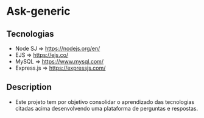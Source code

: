 # Ask-generic

## Tecnologias
- Node SJ           => https://nodejs.org/en/
- EJS               => https://ejs.co/
- MySQL             => https://www.mysql.com/
- Express.js        => https://expressjs.com/

## Description 
- Este projeto tem por objetivo consolidar o aprendizado das tecnologias citadas acima desenvolvendo uma plataforma de perguntas e respostas.